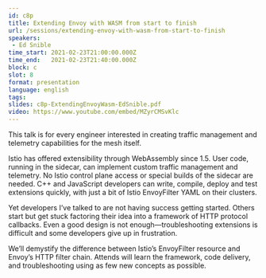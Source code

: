 ```yaml
---
id: c8p
title: Extending Envoy with WASM from start to finish
url: /sessions/extending-envoy-with-wasm-from-start-to-finish
speakers:
 - Ed Snible
time_start: 2021-02-23T21:00:00.000Z
time_end:   2021-02-23T21:40:00.000Z
block: c
slot: 8
format: presentation
language: english
tags:
slides: c8p-ExtendingEnvoyWasm-EdSnible.pdf
video: https://www.youtube.com/embed/MZyrCMSvKlc
---
```


This talk is for every engineer interested in creating traffic management and telemetry capabilities for the mesh itself.

Istio has offered extensibility through WebAssembly since 1.5. User code, running in the sidecar, can implement custom traffic management and telemetry. No Istio control plane access or special builds of the sidecar are needed. C++ and JavaScript developers can write, compile, deploy and test extensions quickly, with just a bit of Istio EnvoyFilter YAML on their clusters.

Yet developers I’ve talked to are not having success getting started.  Others start but get stuck factoring their idea into a framework of HTTP protocol callbacks. Even a good design is not enough—troubleshooting extensions is difficult and some developers give up in frustration.

We’ll demystify the difference between Istio’s EnvoyFilter resource and Envoy’s HTTP filter chain.  Attends will learn the framework, code delivery, and troubleshooting using as few new concepts as possible.
